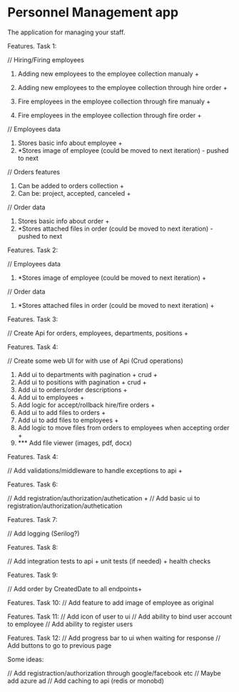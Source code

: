 ﻿# Personnel Management app

The application for managing your staff.

Features. Task 1:

// Hiring/Firing employees
1. Adding new employees to the employee collection manualy +
2. Adding new employees to the employee collection through hire order +

3. Fire employees in the employee collection through fire manualy +
4. Fire employees in the employee collection through fire order +

// Employees data
1. Stores basic info about employee +
2. *Stores image of employee (could be moved to next iteration) - pushed to next

// Orders features
1. Can be added to orders collection +
2. Can be: project, accepted, canceled +

// Order data
1. Stores basic info about order +
2. *Stores attached files in order (could be moved to next iteration) - pushed to next

Features. Task 2:

// Employees data
1. *Stores image of employee (could be moved to next iteration) +

// Order data
1. *Stores attached files in order (could be moved to next iteration) +

Features. Task 3:

// Create Api for orders, employees, departments, positions +

Features. Task 4:

// Create some web UI for with use of Api (Crud operations)

1. Add ui to departments with pagination + crud +
2. Add ui to positions with pagination + crud +
3. Add ui to orders/order descriptions +
4. Add ui to employees +
5. Add logic for accept/rollback hire/fire orders +
6. Add ui to add files to orders +
7. Add ui to add files to employees +
8. Add logic to move files from orders to employees when accepting order +
9. *** Add file viewer (images, pdf, docx)

Features. Task 4:

// Add validations/middleware to handle exceptions to api +

Features. Task 6: 

// Add registration/authorization/authetication +
// Add basic ui to registration/authorization/authetication

Features. Task 7:

// Add logging (Serilog?)

Features. Task 8:

// Add integration tests to api + unit tests (if needed) + health checks

Features. Task 9:

// Add order by CreatedDate to all endpoints+

Features. Task 10:
// Add feature to add image of employee as original

Features. Task 11:
// Add icon of user to ui
// Add ability to bind user account to employee
// Add ability to register users

Features. Task 12:
// Add progress bar to ui when waiting for response
// Add buttons to go to previous page

Some ideas:

// Add registraction/authorization through google/facebook etc
// Maybe add azure ad
// Add caching to api (redis or monobd)